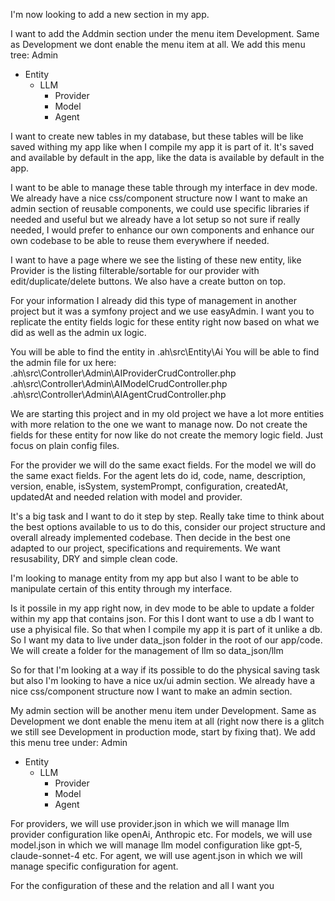 



I'm now looking to add a new section in my app.

I want to add the Addmin section under the menu item Development.
Same as Development we dont enable the menu item at all. We add this menu tree:
Admin
  - Entity
    - LLM
      - Provider
      - Model
      - Agent


I want to create new tables in my database, but these tables will be like saved withing my app like when I compile my app it is part of it.
It's saved and available by default in the app, like the data is available by default in the app. 

I want to be able to manage these table through my interface in dev mode.
We already have a nice css/component structure now I want to make an admin section of reusable components, we could use specific libraries if needed and useful but we already have a lot setup so not sure if really needed, I would prefer to enhance our own components and enhance our own codebase to be able to reuse them everywhere if needed.

I want to have a page where we see the listing of these new entity, like Provider is the listing filterable/sortable for our provider with edit/duplicate/delete buttons. We also have a create button on top.

For your information I already did this type of management in another project but it was a symfony project and we use easyAdmin. I want you to replicate the entity fields logic for these entity right now based on what we did as well as the admin ux logic.

You will be able to find the entity in .ah\src\Entity\Ai
You will be able to find the admin file for ux here:
.ah\src\Controller\Admin\AIProviderCrudController.php
.ah\src\Controller\Admin\AIModelCrudController.php
.ah\src\Controller\Admin\AIAgentCrudController.php

We are starting this project and in my old project we have a lot more entities with more relation to the one we want to manage now. Do not create the fields for these entity for now like do not create the memory logic field. Just focus on plain config files.

For the provider we will do the same exact fields. 
For the model we will do the same exact fields.
For the agent lets do id, code, name, description, version, enable, isSystem, systemPrompt, configuration, createdAt, updatedAt and needed relation with model and provider.


It's a big task and I want to do it step by step. Really take time to think about the best options available to us to do this, consider our project structure and overall already implemented codebase. Then decide in the best one adapted to our project, specifications and requirements. We want resusability, DRY and simple clean code.






















I'm looking to manage entity from my app but also I want to be able to manipulate certain of this entity through my interface.

Is it possile in my app right now, in dev mode to be able to update a folder within my app that contains json. 
For this I dont want to use a db I want to use a phyisical file. So that when I compile my app it is part of it unlike a db.
So I want my data to live under data_json folder in the root of our app/code.
We will create a folder for the management of llm so data_json/llm 

So for that I'm looking at a way if its possible to do the physical saving task but also I'm looking to have a nice ux/ui admin section.
We already have a nice css/component structure now I want to make an admin section.

My admin section will be another menu item under Development. Same as Development we dont enable the menu item at all (right now there is a glitch we still see Development in production mode, start by fixing that). We add this menu tree under:
Admin
  - Entity
    - LLM
      - Provider
      - Model
      - Agent
    

For providers, we will use provider.json in which we will manage llm provider configuration like openAi, Anthropic etc.
For models, we will use model.json in which we will manage llm model configuration like gpt-5, claude-sonnet-4 etc.
For agent, we will use agent.json in which we will manage specific configuration for agent.

For the configuration of these and the relation and all I want you 

